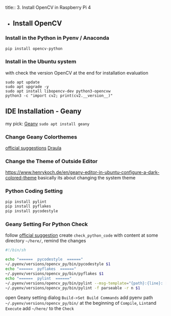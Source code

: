 title:: 3. Install OpenCV in Raspberry Pi 4

- ## Install OpenCV
### Install in the Python in Pyenv / Anaconda
```bash
pip install opencv-python
```
### Install in the Ubuntu system
with check the version OpenCV at the end for installation evaluation
```shell
sudo apt update
sudo apt upgrade -y
sudo apt install libopencv-dev python3-opencvw
python3 -c "import cv2; print(cv2.__version__)"
```
## IDE Installation - Geany
my pick: [Geany](https://www.geany.org/)
`sudo apt install geany`
### Change Geany Colorthemes
[official suggestions](https://www.geany.org/download/themes/)
[Draula](https://draculatheme.com/geany)
### Change the Theme of Outside Editor
https://www.henrykoch.de/en/geany-editor-in-ubuntu-configure-a-dark-colored-theme
basically its about changing the system theme
### Python Coding Setting
```python
pip install pylint
pip install pyflakes
pip install pycodestyle
```
### Geany Setting For Python Check
follow [official suggestion](https://wiki.geany.org/howtos/check_python_code)
create `check_python_code` with content at some directory `~/here/`, remind the changes
```bash
#!/bin/sh

echo "======  pycodestyle  ======"
~/.pyenv/versions/opencv_py/bin/pycodestyle $1
echo "======  pyflakes  ======"
~/.pyenv/versions/opencv_py/bin/pyflakes $1
echo "======  pylint  ======"
~/.pyenv/versions/opencv_py/bin/pylint --msg-template="{path}:{line}: [{msg_id}({symbol}), {obj}] {msg}" --reports=n $1
~/.pyenv/versions/opencv_py/bin/pylint -f parseable -r n $1
```
open Geany setting dialog `Build->Set Build Commands`
add pyenv path `~/.pyenv/versions/opencv_py/bin/` at the beginning of `Compile`, `Lint`and `Execute`
add `~/here/` to the `Check`